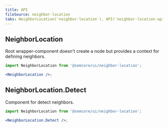 ```yaml
---
title: API
fileSource: neighbor-location
tabs: NeighborLocation('neighbor-location'), API('neighbor-location-api'), Changelog('neighbor-location-changelog')
---
```


## NeighborLocation

Root wrapper-component doesn't create a node but provides a context for defining neighbors.

```jsx
import NeighborLocation from '@semcore/ui/neighbor-location';

<NeighborLocation />;
```

<script setup>
  import { data as types } from '../../../builder/typings/types.data.ts'
</script>

<TypesView type="NeighborLocationProps" :types={...types} />

## NeighborLocation.Detect

Component for detect neighbors.

```jsx
import NeighborLocation from '@semcore/ui/neighbor-location';

<NeighborLocation.Detect />;
```

<TypesView type="NeighborItemProps" :types={...types} />
